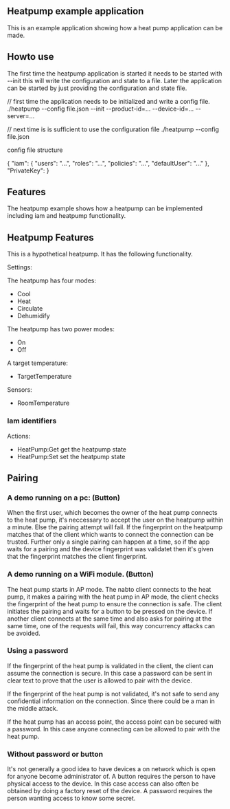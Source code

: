 ## Heatpump example application

This is an example application showing how a heat pump application can be made.

## Howto use

The first time the heatpump application is started it needs to be
started with --init this will write the configuration and state to a
file. Later the application can be started by just providing the
configuration and state file.

// first time the application needs to be initialized and write a config file.
./heatpump --config file.json --init --product-id=... --device-id=... --server=...

// next time is is sufficient to use the configuration file
./heatpump --config file.json

config file structure

{
    "iam": {
        "users": "...",
        "roles": "...",
        "policies": "...",
        "defaultUser": "..."
    },
    "PrivateKey":
}

## Features

The heatpump example shows how a heatpump can be implemented including
iam and heatpump functionality.

## Heatpump Features

This is a hypothetical heatpump. It has the following functionality.

Settings:

The heatpump has four modes:

  * Cool
  * Heat
  * Circulate
  * Dehumidify

The heatpump has two power modes:

  * On
  * Off

A target temperature:

  * TargetTemperature

Sensors:

  * RoomTemperature

### Iam identifiers

Actions:
  * HeatPump:Get get the heatpump state
  * HeatPump:Set set the heatpump state

## Pairing

### A demo running on a pc: (Button)

When the first user, which becomes the owner of the heat pump connects
to the heat pump, it's neccessary to accept the user on the heatpump
within a minute. Else the pairing attempt will fail. If the
fingerprint on the heatpump matches that of the client which wants to
connect the connection can be trusted. Further only a single pairing
can happen at a time, so if the app waits for a pairing and the device
fingerprint was validatet then it's given that the fingerprint matches
the client fingerprint.


### A demo running on a WiFi module. (Button)

The heat pump starts in AP mode. The nabto client connects to the heat
pump, it makes a pairing with the heat pump in AP mode, the client
checks the fingerprint of the heat pump to ensure the connection is
safe. The client initiates the pairing and waits for a button to be
pressed on the device. If another client connects at the same time and
also asks for pairing at the same time, one of the requests will fail,
this way concurrency attacks can be avoided.

### Using a password

If the fingerprint of the heat pump is validated in the client, the
client can assume the connection is secure. In this case a password
can be sent in clear text to prove that the user is allowed to pair
with the device.

If the fingerprint of the heat pump is not validated, it's not safe to
send any confidential information on the connection. Since there could
be a man in the middle attack.

If the heat pump has an access point, the access point can be secured
with a password. In this case anyone connecting can be allowed to pair
with the heat pump.

### Without password or button

It's not generally a good idea to have devices a on network which is
open for anyone become administrator of. A button requires the person
to have physical access to the device. In this case access can also
often be obtained by doing a factory reset of the device. A password
requires the person wanting access to know some secret.
